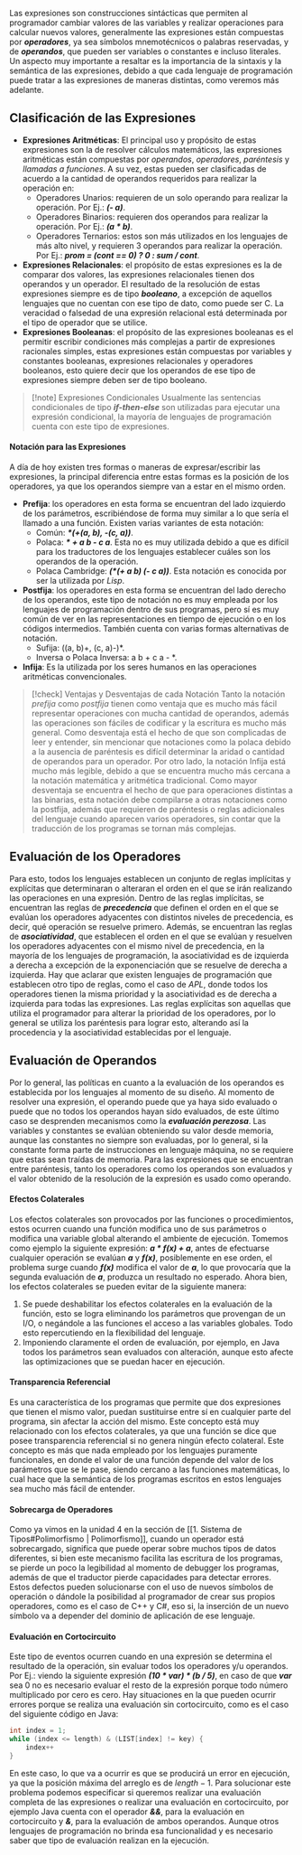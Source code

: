 Las expresiones son construcciones sintácticas que permiten al programador cambiar valores de las variables y realizar operaciones para calcular nuevos valores, generalmente las expresiones están compuestas por ***operadores***, ya sea símbolos mnemotécnicos o palabras reservadas, y de ***operandos***, que pueden ser variables o constantes e incluso literales.
Un aspecto muy importante a resaltar es la importancia de la sintaxis y la semántica de las expresiones, debido a que cada lenguaje de programación puede tratar a las expresiones de maneras distintas, como veremos más adelante.

## Clasificación de las Expresiones

- **Expresiones Aritméticas**: El principal uso y propósito de estas expresiones son la de resolver cálculos matemáticos, las expresiones aritméticas están compuestas por *operandos*, *operadores*, *paréntesis* y *llamadas a funciones*. A su vez, estas pueden ser clasificadas de acuerdo a la cantidad de operandos requeridos para realizar la operación en:
	- Operadores Unarios: requieren de un solo operando para realizar la operación. Por Ej.: ***(- a)***.
	- Operadores Binarios: requieren dos operandos para realizar la operación. Por Ej.: ***(a \* b)***.
	- Operadores Ternarios: estos son más utilizados en los lenguajes de más alto nivel, y requieren 3 operandos para realizar la operación. Por Ej.: ***prom = (cont == 0) ? 0 : sum / cont***.
- **Expresiones Relacionales**: el propósito de estas expresiones es la de comparar dos valores, las expresiones relacionales tienen dos operandos y un operador. El resultado de la resolución de estas expresiones siempre es de tipo ***booleano***, a excepción de aquellos lenguajes que no cuentan con ese tipo de dato, como puede ser C. La veracidad o falsedad de una expresión relacional está determinada por el tipo de operador que se utilice.
- **Expresiones Booleanas**: el propósito de las expresiones booleanas es el permitir escribir condiciones más complejas a partir de expresiones racionales simples, estas expresiones están compuestas por variables y constantes booleanas, expresiones relacionales y operadores booleanos, esto quiere decir que los operandos de ese tipo de expresiones siempre deben ser de tipo booleano.

>[!note] Expresiones Condicionales
>Usualmente las sentencias condicionales de tipo ***if-then-else*** son utilizadas para ejecutar una expresión condicional, la mayoría de lenguajes de programación cuenta con este tipo de expresiones.

#### Notación para las Expresiones

A día de hoy existen tres formas o maneras de expresar/escribir las expresiones, la principal diferencia entre estas formas es la posición de los operadores, ya que los operandos siempre van a estar en el mismo orden.

- **Prefija**: los operadores en esta forma se encuentran del lado izquierdo de los parámetros, escribiéndose de forma muy similar a lo que sería el llamado a una función. Existen varias variantes de esta notación:
	- Común: ***\*(+(a, b), -(c, a))***.
	- Polaca: ***\* + a b - c a***. Esta no es muy utilizada debido a que es difícil para los traductores de los lenguajes establecer cuáles son los operandos de la operación.
	- Polaca Cambridge: ***(\*(+ a b) (- c a))***. Esta notación es conocida por ser la utilizada por *Lisp*.
- **Postfija**: los operadores en esta forma se encuentran del lado derecho de los operandos, este tipo de notación no es muy empleada por los lenguajes de programación dentro de sus programas, pero sí es muy común de ver en las representaciones en tiempo de ejecución o en los códigos intermedios. También cuenta con varias formas alternativas de notación.
	- Sufija: ((a, b)+, (c, a)-)\*.
	- Inversa o Polaca Inversa: a b + c a - \*.
- **Infija**: Es la utilizada por los seres humanos en las operaciones aritméticas convencionales.

>[!check] Ventajas y Desventajas de cada Notación
>Tanto la notación *prefija* como *postfija* tienen como ventaja que es mucho más fácil representar operaciones con mucha cantidad de operandos, además las operaciones son fáciles de codificar y la escritura es mucho más general. Como desventaja está el hecho de que son complicadas de leer y entender, sin mencionar que notaciones como la polaca debido a la ausencia de paréntesis es difícil determinar la aridad o cantidad de operandos para un operador.
>Por otro lado, la notación Infija está mucho más legible, debido a que se encuentra mucho más cercana a la notación matemática y aritmética tradicional. Como mayor desventaja se encuentra el hecho de que para operaciones distintas a las binarias, esta notación debe compilarse a otras notaciones como la postfija, además que requieren de paréntesis o reglas adicionales del lenguaje cuando aparecen varios operadores, sin contar que la traducción de los programas se tornan más complejas.

## Evaluación de los Operadores

Para esto, todos los lenguajes establecen un conjunto de reglas implícitas y explícitas que determinaran o alteraran el orden en el que se irán realizando las operaciones en una expresión.
Dentro de las reglas implícitas, se encuentran las reglas de ***precedencia*** que definen el orden en el que se evalúan los operadores adyacentes con distintos niveles de precedencia, es decir, qué operación se resuelve primero. Además, se encuentran las reglas de ***asociatividad***, que establecen el orden en el que se evalúan y resuelven los operadores adyacentes con el mismo nivel de precedencia, en la mayoría de los lenguajes de programación, la asociatividad es de izquierda a derecha a excepción de la exponenciación que se resuelve de derecha a izquierda. Hay que aclarar que existen lenguajes de programación que establecen otro tipo de reglas, como el caso de *APL*, donde todos los operadores tienen la misma prioridad y la asociatividad es de derecha a izquierda para todas las expresiones.
Las reglas explícitas son aquellas que utiliza el programador para alterar la prioridad de los operadores, por lo general se utiliza los paréntesis para lograr esto, alterando así la procedencia y la asociatividad establecidas por el lenguaje.

## Evaluación de Operandos

Por lo general, las políticas en cuanto a la evaluación de los operandos es establecida por los lenguajes al momento de su diseño. Al momento de resolver una expresión, el operando puede que ya haya sido evaluado o puede que no todos los operandos hayan sido evaluados, de este último caso se desprenden mecanismos como la ***evaluación perezosa***.
Las variables y constantes se evalúan obteniendo su valor desde memoria, aunque las constantes no siempre son evaluadas, por lo general, si la constante forma parte de instrucciones en lenguaje máquina, no se requiere que estas sean traídas de memoria. Para las expresiones que se encuentran entre paréntesis, tanto los operadores como los operandos son evaluados y el valor obtenido de la resolución de la expresión es usado como operando.

#### Efectos Colaterales

Los efectos colaterales son provocados por las funciones o procedimientos, estos ocurren cuando una función modifica uno de sus parámetros o modifica una variable global alterando el ambiente de ejecución.
Tomemos como ejemplo la siguiente expresión: ***a \* f(x) + a***, antes de efectuarse cualquier operación se evalúan ***a*** y ***f(x)***, posiblemente en ese orden, el problema surge cuando ***f(x)*** modifica el valor de ***a***, lo que provocaría que la segunda evaluación de ***a***, produzca un resultado no esperado.
Ahora bien, los efectos colaterales se pueden evitar de la siguiente manera:

1. Se puede deshabilitar los efectos colaterales en la evaluación de la función, esto se logra eliminando los parámetros que provengan de un I/O, o negándole a las funciones el acceso a las variables globales. Todo esto repercutiendo en la flexibilidad del lenguaje.
2. Imponiendo claramente el orden de evaluación, por ejemplo, en Java todos los parámetros sean evaluados con alteración, aunque esto afecte las optimizaciones que se puedan hacer en ejecución.

#### Transparencia Referencial

Es una característica de los programas que permite que dos expresiones que tienen el mismo valor, puedan sustituirse entre sí en cualquier parte del programa, sin afectar la acción del mismo. Este concepto está muy relacionado con los efectos colaterales, ya que una función se dice que posee transparencia referencial si no genera ningún efecto colateral. Este concepto es más que nada empleado por los lenguajes puramente funcionales, en donde el valor de una función depende del valor de los parámetros que se le pase, siendo cercano a las funciones matemáticas, lo cual hace que la semántica de los programas escritos en estos lenguajes sea mucho más fácil de entender.

#### Sobrecarga de Operadores

Como ya vimos en la unidad 4 en la sección de [[1. Sistema de Tipos#Polimorfismo | Polimorfismo]], cuando un operador está sobrecargado, significa que puede operar sobre muchos tipos de datos diferentes, si bien este mecanismo facilita las escritura de los programas, se pierde un poco la legibilidad al momento de debugger los programas, además de que el traductor pierde capacidades para detectar errores. Estos defectos pueden solucionarse con el uso de nuevos símbolos de operación o dándole la posibilidad al programador de crear sus propios operadores, como es el caso de C++ y C#, eso si, la inserción de un nuevo símbolo va a depender del dominio de aplicación de ese lenguaje.

#### Evaluación en Cortocircuito

Este tipo de eventos ocurren cuando en una expresión se determina el resultado de la operación, sin evaluar todos los operadores y/u operandos. Por Ej.: viendo la siguiente expresión ***(10 \* var) \* (b / 5)***, en caso de que ***var*** sea 0 no es necesario evaluar el resto de la expresión porque todo número multiplicado por cero es cero.
Hay situaciones en la que pueden ocurrir errores porque se realiza una evaluación sin cortocircuito, como es el caso del siguiente código en Java:

```java
int index = 1;
while (index <= length) & (LIST[index] != key) {
	index++
}
```

En este caso, lo que va a ocurrir es que se producirá un error en ejecución, ya que la posición máxima del arreglo es de $length - 1$.
Para solucionar este problema podemos especificar si queremos realizar una evaluación completa de las expresiones o realizar una evaluación en cortocircuito, por ejemplo Java cuenta con el operador ***&&***, para la evaluación en cortocircuito y ***&***, para la evaluación de ambos operandos. Aunque otros lenguajes de programación no brinda esa funcionalidad y es necesario saber que tipo de evaluación realizan en la ejecución.